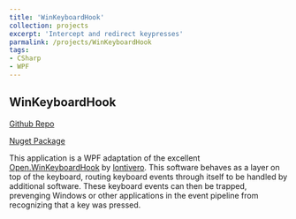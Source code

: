 ```yaml
---
title: 'WinKeyboardHook'
collection: projects
excerpt: 'Intercept and redirect keypresses'
parmalink: /projects/WinKeyboardHook
tags:
- CSharp
- WPF
---
```


## WinKeyboardHook
[Github Repo](https://github.com/huffSamuel/WinKeyboardHook.WPF)

[Nuget Package](https://www.nuget.org/packages/AobD.WinKeyboardHook.WPF/)

This application is a WPF adaptation of the excellent [Open.WinKeyboardHook](https://github.com/lontivero/Open.WinKeyboardHook) by [lontivero](https://github.com/lontivero). This software behaves as a layer on top of the keyboard, routing keyboard events through itself to be handled by additional software. These keyboard events can then be trapped, prevenging Windows or other applications in the event pipeline from recognizing that a key was pressed.